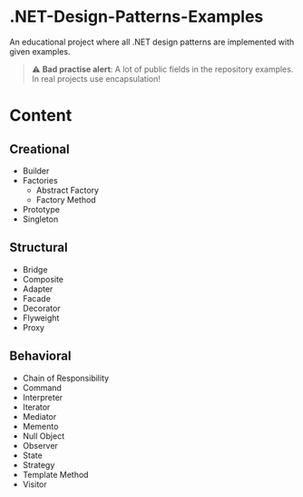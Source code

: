 # .NET-Design-Patterns-Examples
An educational project where all .NET design patterns are implemented with given examples.
> :warning: **Bad practise alert**: A lot of public fields in the repository examples. In real projects use encapsulation!

# Content
## Creational
- Builder
- Factories
  * Abstract Factory
  * Factory Method
- Prototype
- Singleton
## Structural
- Bridge
- Composite
- Adapter
- Facade 
- Decorator
- Flyweight
- Proxy
## Behavioral
- Chain of Responsibility
- Command
- Interpreter
- Iterator
- Mediator
- Memento
- Null Object
- Observer
- State
- Strategy
- Template Method
- Visitor
